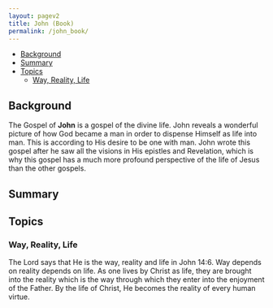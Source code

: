 ```yaml
---
layout: pagev2
title: John (Book)
permalink: /john_book/
---
```

- [Background](#background)
- [Summary](#summary)
- [Topics](#topics)
  - [Way, Reality, Life](#way-reality-life)

## Background

The Gospel of **John** is a gospel of the divine life. John reveals a wonderful picture of how God became a man in order to dispense Himself as life into man. This is according to His desire to be one with man. John wrote this gospel after he saw all the visions in His epistles and Revelation, which is why this gospel has a much more profound perspective of the life of Jesus than the other gospels.

## Summary

## Topics

### Way, Reality, Life

The Lord says that He is the way, reality and life in John 14:6. Way depends on reality depends on life. As one lives by Christ as life, they are brought into the reality which is the way through which they enter into the enjoyment of the Father. By the life of Christ, He becomes the reality of every human virtue.
